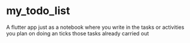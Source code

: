 # my_todo_list

A flutter app just as a notebook where you write in the tasks or activities you plan on doing an ticks those tasks already carried out
